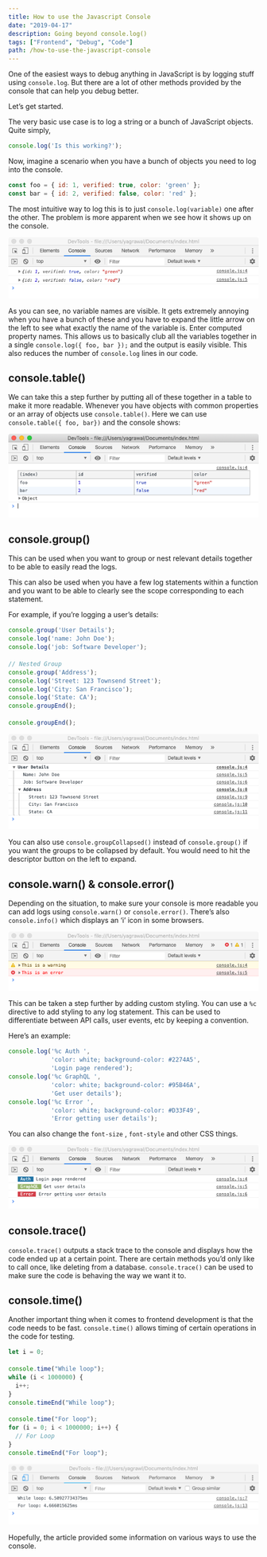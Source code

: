 ```yaml
---
title: How to use the Javascript Console
date: "2019-04-17"
description: Going beyond console.log()
tags: ["Frontend", "Debug", "Code"]
path: /how-to-use-the-javascript-console
---
```


One of the easiest ways to debug anything in JavaScript is by logging stuff
using `console.log`. But there are a lot of other methods provided by the
console that can help you debug better.

Let’s get started.

The very basic use case is to log a string or a bunch of JavaScript objects.
Quite simply,

```js
console.log('Is this working?');
```

Now, imagine a scenario when you have a bunch of objects you need to log into
the console.

```js
const foo = { id: 1, verified: true, color: 'green' };
const bar = { id: 2, verified: false, color: 'red' };
```

The most intuitive way to log this is to just `console.log(variable)` one after
the other. The problem is more apparent when we see how it shows up on the
console.

![(Img 1) Console Log without variable names visible](../images/2019-04-17-how-to-use-the-javascript-console/console_image1.png)

As you can see, no variable names are visible. It gets extremely annoying when
you have a bunch of these and you have to expand the little arrow on the left
to see what exactly the name of the variable is. Enter computed property names.
This allows us to basically club all the variables together in a single
`console.log({ foo, bar });` and the output is easily visible. This also
reduces the number of `console.log` lines in our code.

## console.table()

We can take this a step further by putting all of these together in a table to
make it more readable. Whenever you have objects with common properties or an
array of objects use `console.table()`. Here we can use
`console.table({ foo, bar})` and the console shows:

![(Img 2) console.table() in action](../images/2019-04-17-how-to-use-the-javascript-console/console_image2.png)

## console.group()

This can be used when you want to group or nest relevant details together to be
able to easily read the logs.

This can also be used when you have a few log statements within a function and
you want to be able to clearly see the scope corresponding to each statement.

For example, if you’re logging a user’s details:

```js
console.group('User Details');
console.log('name: John Doe');
console.log('job: Software Developer');

// Nested Group
console.group('Address');
console.log('Street: 123 Townsend Street');
console.log('City: San Francisco');
console.log('State: CA');
console.groupEnd();

console.groupEnd();
```

![(Img 3) console.group() in action](../images/2019-04-17-how-to-use-the-javascript-console/console_image3.png)

You can also use `console.groupCollapsed()` instead of `console.group()` if you
want the groups to be collapsed by default. You would need to hit the
descriptor button on the left to expand.

## console.warn() & console.error()

Depending on the situation, to make sure your console is more readable you can
add logs using `console.warn()` or `console.error()`. There’s also
`console.info()` which displays an ‘i’ icon in some browsers.

![(Img 4) console.warn() in action](../images/2019-04-17-how-to-use-the-javascript-console/console_image4.png)    

This can be taken a step further by adding custom styling. You can use a `%c`
directive to add styling to any log statement. This can be used to
differentiate between API calls, user events, etc by keeping a convention.

Here’s an example:

```js
console.log('%c Auth ',
            'color: white; background-color: #2274A5',
            'Login page rendered');
console.log('%c GraphQL ',
            'color: white; background-color: #95B46A',
            'Get user details');
console.log('%c Error ',
            'color: white; background-color: #D33F49',
            'Error getting user details');
```

You can also change the `font-size` , `font-style` and other CSS things.

![(Img 5) Applying styles to console log](../images/2019-04-17-how-to-use-the-javascript-console/console_image5.png)    

## console.trace()

`console.trace()` outputs a stack trace to the console and displays how the
code ended up at a certain point. There are certain methods you’d only like to
call once, like deleting from a database. `console.trace()` can be used to make
sure the code is behaving the way we want it to.

## console.time()

Another important thing when it comes to frontend development is that the code
needs to be fast. `console.time()` allows timing of certain operations in the
code for testing.

```js
let i = 0;

console.time("While loop");
while (i < 1000000) {
  i++;
}
console.timeEnd("While loop");

console.time("For loop");
for (i = 0; i < 1000000; i++) {
  // For Loop
}
console.timeEnd("For loop");
```

![(Img 6) console.time in action](../images/2019-04-17-how-to-use-the-javascript-console/console_image6.png)  

Hopefully, the article provided some information on various ways to use the
console.
